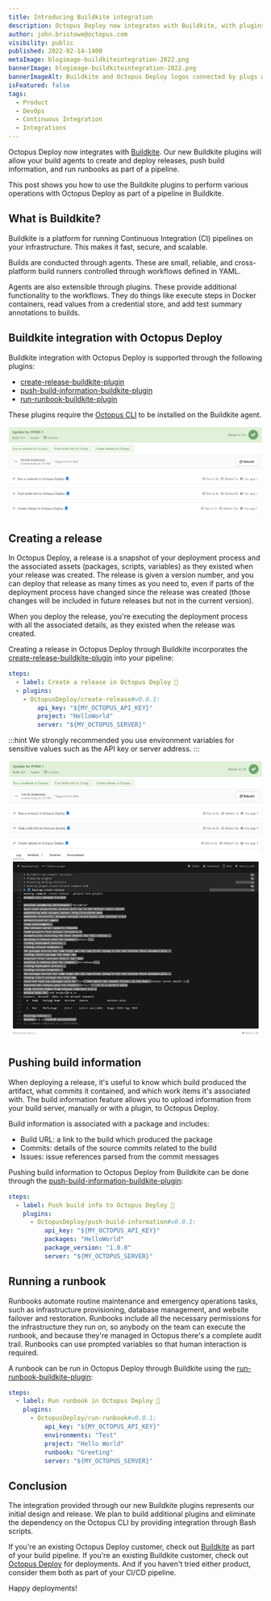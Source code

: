 ```yaml
---
title: Introducing Buildkite integration
description: Octopus Deploy now integrates with Buildkite, with plugins that are available for build agents. Learn how to use these new plugins.
author: john.bristowe@octopus.com
visibility: public
published: 2022-02-14-1400
metaImage: blogimage-buildkiteintegration-2022.png
bannerImage: blogimage-buildkiteintegration-2022.png
bannerImageAlt: Buildkite and Octopus Deploy logos connected by plugs with little stars around the connection.
isFeatured: false
tags: 
  - Product
  - DevOps
  - Continuous Integration
  - Integrations
---
```


Octopus Deploy now integrates with [Buildkite](https://buildkite.com/). Our new Buildkite plugins will allow your build agents to create and deploy releases, push build information, and run runbooks as part of a pipeline.  

This post shows you how to use the Buildkite plugins to perform various operations with Octopus Deploy as part of a pipeline in Buildkite.

## What is Buildkite?

Buildkite is a platform for running Continuous Integration (CI) pipelines on your infrastructure. This makes it fast, secure, and scalable.

Builds are conducted through agents. These are small, reliable, and cross-platform build runners controlled through workflows defined in YAML. 

Agents are also extensible through plugins. These provide additional functionality to the workflows. They do things like execute steps in Docker containers, read values from a credential store, and add test summary annotations to builds.

## Buildkite integration with Octopus Deploy

Buildkite integration with Octopus Deploy is supported through the following plugins:

- [create-release-buildkite-plugin](https://github.com/OctopusDeploy/create-release-buildkite-plugin)
- [push-build-information-buildkite-plugin](https://github.com/OctopusDeploy/push-build-information-buildkite-plugin)
- [run-runbook-buildkite-plugin](https://github.com/OctopusDeploy/run-runbook-buildkite-plugin)

These plugins require the [Octopus CLI](https://octopus.com/downloads/octopuscli) to be installed on the Buildkite agent.

![Buildkite Agent Runs](buildkite-agent-runs.png)

## Creating a release

In Octopus Deploy, a release is a snapshot of your deployment process and the associated assets (packages, scripts, variables) as they existed when your release was created. The release is given a version number, and you can deploy that release as many times as you need to, even if parts of the deployment process have changed since the release was created (those changes will be included in future releases but not in the current version).

When you deploy the release, you're executing the deployment process with all the associated details, as they existed when the release was created.

Creating a release in Octopus Deploy through Buildkite incorporates the [create-release-buildkite-plugin](https://github.com/OctopusDeploy/create-release-buildkite-plugin) into your pipeline:

```yaml
steps:
  - label: Create a release in Octopus Deploy 🐙
  - plugins: 
    - OctopusDeploy/create-release#v0.0.1:
        api_key: "${MY_OCTOPUS_API_KEY}"
        project: "HelloWorld"
        server: "${MY_OCTOPUS_SERVER}"
```

:::hint
We strongly recommended you use environment variables for sensitive values such as the API key or server address.
:::

![Buildkite Agent Runs Output](buildkite-agent-runs-output.png)

## Pushing build information

When deploying a release, it's useful to know which build produced the artifact, what commits it contained, and which work items it's associated with. The build information feature allows you to upload information from your build server, manually or with a plugin, to Octopus Deploy.

Build information is associated with a package and includes:

- Build URL: a link to the build which produced the package
- Commits: details of the source commits related to the build
- Issues: issue references parsed from the commit messages

Pushing build information to Octopus Deploy from Buildkite can be done through the [push-build-information-buildkite-plugin](https://github.com/OctopusDeploy/push-build-information-buildkite-plugin):

```yaml
steps:
  - label: Push build info to Octopus Deploy 🐙
    plugins: 
      - OctopusDeploy/push-build-information#v0.0.1:
          api_key: "${MY_OCTOPUS_API_KEY}"
          packages: "HelloWorld"
          package_version: "1.0.0"
          server: "${MY_OCTOPUS_SERVER}"
```

## Running a runbook

Runbooks automate routine maintenance and emergency operations tasks, such as infrastructure provisioning, database management, and website failover and restoration. Runbooks include all the necessary permissions for the infrastructure they run on, so anybody on the team can execute the runbook, and because they're managed in Octopus there's a complete audit trail. Runbooks can use prompted variables so that human interaction is required.

A runbook can be run in Octopus Deploy through Buildkite using the [run-runbook-buildkite-plugin](https://github.com/OctopusDeploy/run-runbook-buildkite-plugin):

```yaml
steps:
  - label: Run runbook in Octopus Deploy 🐙
    plugins: 
      - OctopusDeploy/run-runbook#v0.0.1:
          api_key: "${MY_OCTOPUS_API_KEY}"
          environments: "Test"
          project: "Hello World"
          runbook: "Greeting"
          server: "${MY_OCTOPUS_SERVER}"
```

## Conclusion

The integration provided through our new Buildkite plugins represents our initial design and release. We plan to build additional plugins and eliminate the dependency on the Octopus CLI by providing integration through Bash scripts.

If you're an existing Octopus Deploy customer, check out [Buildkite](https://buildkite.com/) as part of your build pipeline. If you're an existing Buildkite customer, check out [Octopus Deploy](https://octopus.com/start) for deployments. And if you haven't tried either product, consider them both as part of your CI/CD pipeline.

Happy deployments!
